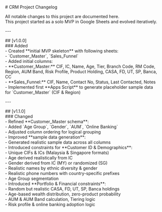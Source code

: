 \# CRM Project Changelog

All notable changes to this project are documented here.    
This project started as a solo MVP in Google Sheets and evolved iteratively.

\---

\#\# \[v1.0.0\]  
\#\#\# Added  
\- Created \*\*initial MVP skeleton\*\* with following sheets:  
  \- \`Customer\_Master\`, \`Sales\_Funnel\`  
\- Added initial columns:  
  \- \*\*Customer\_Master:\*\* CIF, IC, Name, Age, Tier, Branch Code, RM Code, Region, AUM Band, Risk Profile, Product Holding, CASA, FD, UT, SP, Banca, CC  
  \- \*\*Sales\_Funnel:\*\* CIF, Name, Contact No, Status, Last Contacted, Notes  
\- Implemented first \*\*Apps Script\*\* to generate placeholder sample data for \`Customer\_Master\` (CIF & Region)

\---

\#\# \[v1.1.0\]  
\#\#\# Changed  
\- Refined \*\*Customer\_Master schema\*\*:  
  \- Added \`Age Group\`, \`Gender\`, \`AUM\`, \`Online Banking\`  
  \- Adjusted column ordering for logical grouping  
\- Improved \*\*sample data generation\*\*:  
  \- Generated realistic sample data across all columns  
  \- Introduced constraints for \*\*Customer ID & Demographics\*\*:  
    \- Unique CIFs & ICs (Malaysia & Singapore formats)  
    \- Age derived realistically from IC  
    \- Gender derived from IC (MY) or randomized (SG)  
    \- Realistic names by ethnic diversity & gender  
    \- Realistic phone numbers with country-specific prefixes  
    \- Age Group segmentation  
  \- Introduced \*\*Portfolio & Financial constraints\*\*:  
    \- Random but realistic CASA, FD, UT, SP, Banca holdings  
    \- Age-based wealth distribution, zero-product probability  
    \- AUM & AUM Band calculation, Tiering logic  
    \- Risk profile & online banking adoption logic